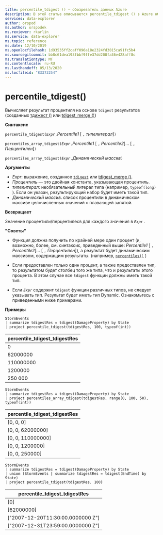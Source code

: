 ```yaml
---
title: percentile_tdigest () — обозреватель данных Azure
description: В этой статье описывается percentile_tdigest () в Azure обозреватель данных.
services: data-explorer
author: orspod
ms.author: orspodek
ms.reviewer: rkarlin
ms.service: data-explorer
ms.topic: reference
ms.date: 12/10/2019
ms.openlocfilehash: 1d93535ff2caff096a18e2324fd3015ca91fc5b4
ms.sourcegitcommit: bb8c61dea193fbbf9ffe37dd200fa36e428aff8c
ms.translationtype: MT
ms.contentlocale: ru-RU
ms.lasthandoff: 05/13/2020
ms.locfileid: "83373254"
---
```

# <a name="percentile_tdigest"></a>percentile_tdigest()

Вычисляет результат процентиля на основе `tdigest` результатов (созданных [тдижест ()](tdigest-aggfunction.md) или [tdigest_merge ()](tdigest-merge-aggfunction.md))

**Синтаксис**

`percentile_tdigest(`*`Expr`*`,`*Percentile1* [ `,` *типелитерал*]`)`

`percentiles_array_tdigest(`*`Expr`*`,`*Percentile1* [ `,` *Percentile2*]... [ `,` *Перцентилен*]`)`

`percentiles_array_tdigest(`*`Expr`*`,`*Динамический массив*`)`

**Аргументы**

* *Expr*: выражение, созданное [`tdigest`](tdigest-aggfunction.md) или [tdigest_merge ()](tdigest-merge-aggfunction.md).
* *Процентиль* — это двойная константа, указывающая процентиль.
* *типелитерал*: необязательный литерал типа (например, `typeof(long)` ). Если он указан, результирующий набор будет иметь такой тип. 
* *Динамический массив*. список процентили в динамическом массиве целочисленных значений с плавающей запятой.

**Возвращает**

Значение процентили/перцентилесв для каждого значения в *`Expr`* .

**"Советы"**

* Функция должна получить по крайней мере один процент (и, возможно, более, см. синтаксис, приведенный выше: *Percentile1* [ `,` *Percentile2*]... [ `,` *Перцентилен*]), а результат будет динамическим массивом, содержащим результаты. (например, [`percentiles()`](percentiles-aggfunction.md) )
  
* Если предоставлен только один процент, а также предоставлен тип, то результатом будет столбец того же типа, что и результаты этого процента. В этом случае все `tdigest` функции должны иметь такой тип.

* Если *`Expr`* содержит `tdigest` функции различных типов, не следует указывать тип. Результат будет иметь тип Dynamic. Ознакомьтесь с приведенными ниже примерами.

**Примеры**

<!-- csl: https://help.kusto.windows.net:443/Samples -->
```kusto
StormEvents
| summarize tdigestRes = tdigest(DamageProperty) by State
| project percentile_tdigest(tdigestRes, 100, typeof(int))
```

|percentile_tdigest_tdigestRes|
|---|
|0|
|62000000|
|110000000|
|1200000|
|250 000|

<!-- csl: https://help.kusto.windows.net:443/Samples -->
```kusto
StormEvents
| summarize tdigestRes = tdigest(DamageProperty) by State
| project percentiles_array_tdigest(tdigestRes, range(0, 100, 50), typeof(int))
```

|percentile_tdigest_tdigestRes|
|---|
|[0, 0, 0]|
|[0, 0, 62000000]|
|[0, 0, 110000000]|
|[0, 0, 1200000]|
|[0, 0, 250000]|

<!-- csl: https://help.kusto.windows.net:443/Samples -->
```kusto
StormEvents
| summarize tdigestRes = tdigest(DamageProperty) by State
| union (StormEvents | summarize tdigestRes = tdigest(EndTime) by State)
| project percentile_tdigest(tdigestRes, 100)
```

|percentile_tdigest_tdigestRes|
|---|
|[0]|
|[62000000]|
|["2007-12-20T11:30:00.0000000 Z"]|
|["2007-12-31T23:59:00.0000000 Z"]|

